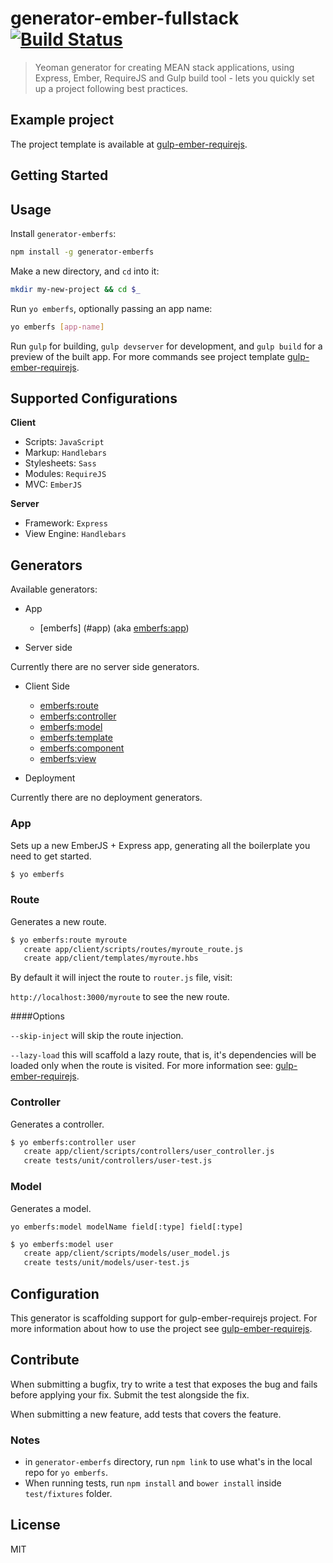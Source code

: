 # generator-ember-fullstack [![Build Status](https://secure.travis-ci.org/eguneys/generator-ember-fullstack.png?branch=master)](https://travis-ci.org/eguneys/generator-ember-fullstack)

> Yeoman generator for creating MEAN stack applications, using
  Express, Ember, RequireJS and Gulp build tool - lets you quickly set
  up a project following best practices.

## Example project

The project template is available at
[gulp-ember-requirejs](https://github.com/eguneys/gulp-ember-requirejs).

## Getting Started

## Usage

Install `generator-emberfs`:
```bash
npm install -g generator-emberfs
```

Make a new directory, and `cd` into it:
```bash
mkdir my-new-project && cd $_
```

Run `yo emberfs`, optionally passing an app name:
```bash
yo emberfs [app-name]
```

Run `gulp` for building, `gulp devserver` for development, and `gulp
build` for a preview of the built app. For more commands see project
template [gulp-ember-requirejs](https://github.com/eguneys/gulp-ember-requirejs).

## Supported Configurations

**Client**

* Scripts: `JavaScript`
* Markup: `Handlebars`
* Stylesheets: `Sass`
* Modules: `RequireJS`
* MVC: `EmberJS`

**Server**

* Framework: `Express`
* View Engine: `Handlebars`

## Generators

Available generators:

* App

  - [emberfs] (#app) (aka [emberfs:app](#app))
  
* Server side

Currently there are no server side generators.

* Client Side

  - [emberfs:route](#route)
  - [emberfs:controller](#controller)
  - [emberfs:model](#model)
  - [emberfs:template](#template)
  - [emberfs:component](#component)
  - [emberfs:view](#view)
  
* Deployment

Currently there are no deployment generators.

### App

Sets up a new EmberJS + Express app, generating all the boilerplate
you need to get started.

```bash
$ yo emberfs
```

### Route

Generates a new route.

```bash
$ yo emberfs:route myroute
   create app/client/scripts/routes/myroute_route.js
   create app/client/templates/myroute.hbs
```

By default it will inject the route to `router.js` file, visit:

`http://localhost:3000/myroute` to see the new route.

####Options

`--skip-inject` will skip the route injection.

`--lazy-load` this will scaffold a lazy route, that is, it's
dependencies will be loaded only when the route is visited. For more
information see:
[gulp-ember-requirejs](https://github.com/eguneys/gulp-ember-requirejs).

### Controller

Generates a controller.

```bash
$ yo emberfs:controller user
   create app/client/scripts/controllers/user_controller.js
   create tests/unit/controllers/user-test.js
```

### Model

Generates a model.

`yo emberfs:model modelName field[:type] field[:type]`

```bash
$ yo emberfs:model user
   create app/client/scripts/models/user_model.js
   create tests/unit/models/user-test.js
```
## Configuration

This generator is scaffolding support for gulp-ember-requirejs
project. For more information about how to use the project see
[gulp-ember-requirejs](https://github.com/eguneys/gulp-ember-requirejs).

## Contribute

When submitting a bugfix, try to write a test that exposes the bug and
fails before applying your fix. Submit the test alongside the fix.

When submitting a new feature, add tests that covers the feature.

### Notes

* in `generator-emberfs` directory, run `npm link` to use what's in the local repo for `yo emberfs`.
* When running tests, run `npm install` and `bower install` inside
`test/fixtures` folder.

## License

MIT

